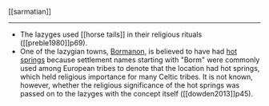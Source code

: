 [[sarmatian]]

---

- The Iazyges used [[horse tails]] in their religious rituals ([[preble1980]]p69).
- One of the Iazygian towns, [Bormanon](https://en.wikipedia.org/w/index.php?title=Bormanon&action=edit&redlink=1 "Bormanon (page does not exist)"), is believed to have had [hot springs](https://en.wikipedia.org/wiki/Hot_spring "Hot spring") because settlement names starting with "Borm" were commonly used among European tribes to denote that the location had hot springs, which held religious importance for many Celtic tribes. It is not known, however, whether the religious significance of the hot springs was passed on to the Iazyges with the concept itself ([[dowden2013]]p45).